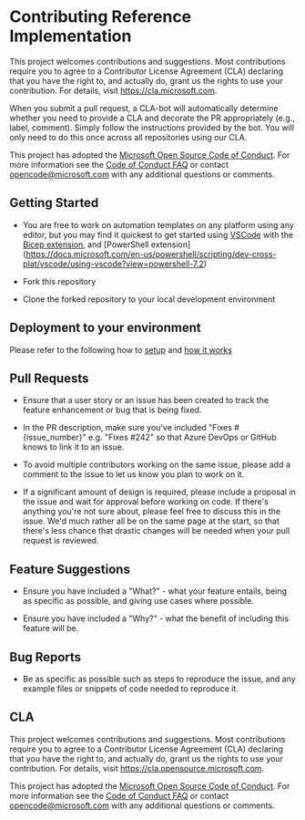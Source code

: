 # Contributing Reference Implementation

This project welcomes contributions and suggestions. Most contributions require you to
agree to a Contributor License Agreement (CLA) declaring that you have the right to,
and actually do, grant us the rights to use your contribution. For details, visit
https://cla.microsoft.com.

When you submit a pull request, a CLA-bot will automatically determine whether you need
to provide a CLA and decorate the PR appropriately (e.g., label, comment). Simply follow the
instructions provided by the bot. You will only need to do this once across all repositories using our CLA.

This project has adopted the [Microsoft Open Source Code of Conduct](https://opensource.microsoft.com/codeofconduct/).
For more information see the [Code of Conduct FAQ](https://opensource.microsoft.com/codeofconduct/faq/)
or contact [opencode@microsoft.com](mailto:opencode@microsoft.com) with any additional questions or comments.

## Getting Started

* You are free to work on automation templates on any platform using any editor, but you may find it quickest to get started using [VSCode](https://code.visualstudio.com/Download) with the [Bicep extension](https://marketplace.visualstudio.com/items?itemName=ms-azuretools.vscode-bicep), and [PowerShell extension] (https://docs.microsoft.com/en-us/powershell/scripting/dev-cross-plat/vscode/using-vscode?view=powershell-7.2)

* Fork this repository

* Clone the forked repository to your local development environment

## Deployment to your environment

Please refer to the following how to [setup](https://github.com/Azure/GuardrailsSolutionAccelerator/blob/main/docs/setup.md) and [how it works](https://github.com/Azure/GuardrailsSolutionAccelerator/blob/main/docs/controls.md)

## Pull Requests

* Ensure that a user story or an issue has been created to track the feature enhancement or bug that is being fixed.

* In the PR description, make sure you've included "Fixes #{issue_number}" e.g. "Fixes #242" so that Azure DevOps or GitHub knows to link it to an issue.

* To avoid multiple contributors working on the same issue, please add a comment to the issue to let us know you plan to work on it.

* If a significant amount of design is required, please include a proposal in the issue and wait for approval before working on code. If there's anything you're not sure about, please feel free to discuss this in the issue. We'd much rather all be on the same page at the start, so that there's less chance that drastic changes will be needed when your pull request is reviewed.

## Feature Suggestions

* Ensure you have included a "What?" - what your feature entails, being as specific as possible, and giving use cases where possible.

* Ensure you have included a "Why?" - what the benefit of including this feature will be.

## Bug Reports

* Be as specific as possible such as steps to reproduce the issue, and any example files or snippets of code needed to reproduce it.


## CLA

This project welcomes contributions and suggestions.  Most contributions require you to agree to a Contributor License Agreement (CLA) declaring that you have the right to, and actually do, grant us the rights to use your contribution. For details, visit https://cla.opensource.microsoft.com.

This project has adopted the [Microsoft Open Source Code of Conduct](https://opensource.microsoft.com/codeofconduct/).  For more information see the [Code of Conduct FAQ](https://opensource.microsoft.com/codeofconduct/faq/) or contact [opencode@microsoft.com](mailto:opencode@microsoft.com) with any additional questions or comments.